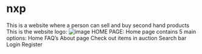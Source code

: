 # nxp
This is a website where a person can sell and buy second hand products
This is the website logo:
![image](https://github.com/ManideepDushetti/nxp/assets/117671718/66811bdc-9a07-4c16-beab-fd4ae4f573e6)
HOME PAGE:
Home page contains 5 main options:
Home
FAQ’s
About page
Check out items in auction
Search bar
Login
Register







